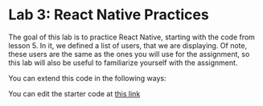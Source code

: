 # Lab 3: React Native Practices

The goal of this lab is to practice React Native, starting with the code from lesson 5. In it, we defined a list of users, that we are displaying. Of note, these users are the same as the ones you will use for the assignment, so this lab will also be useful to familiarize yourself with the assignment.  

You can extend this code in the following ways:

You can edit the starter code at [this link](https://snack.expo.io/@rrobbes/rn-basics)
